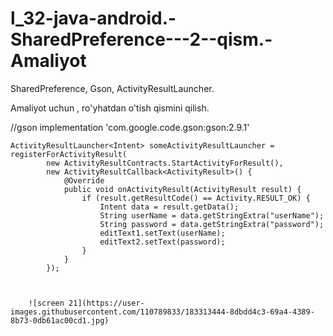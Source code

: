# l_32-java-android.-SharedPreference---2--qism.-Amaliyot
SharedPreference, Gson, ActivityResultLauncher.

Amaliyot uchun , ro'yhatdan o'tish qismini qilish.

 //gson
    implementation 'com.google.code.gson:gson:2.9.1'

    ActivityResultLauncher<Intent> someActivityResultLauncher = registerForActivityResult(
            new ActivityResultContracts.StartActivityForResult(),
            new ActivityResultCallback<ActivityResult>() {
                @Override
                public void onActivityResult(ActivityResult result) {
                    if (result.getResultCode() == Activity.RESULT_OK) {
                        Intent data = result.getData();
                        String userName = data.getStringExtra("userName");
                        String password = data.getStringExtra("password");
                        editText1.setText(userName);
                        editText2.setText(password);
                    }
                }
            });
            
            
            
        ![screen 21](https://user-images.githubusercontent.com/110789833/183313444-8dbdd4c3-69a4-4389-8b73-0db61ac00cd1.jpg)
    
